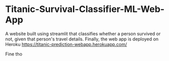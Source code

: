# Titanic-Survival-Classifier-ML-Web-App
A website built using streamlit that classifies whether a person survived or not, given that person's travel details. Finally, the web app is deployed on Heroku
https://titanic-prediction-webapp.herokuapp.com/

Fine tho
